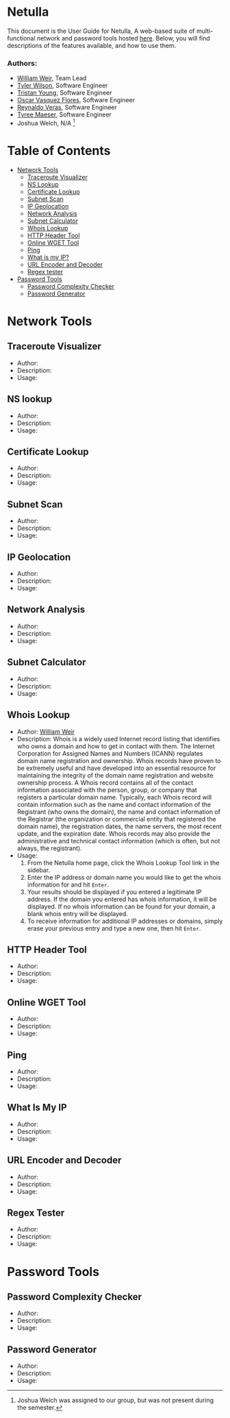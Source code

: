 # Netulla

This document is the User Guide for Netulla, A web-based suite of multi-functional network and password tools hosted [here](https://netulla.streamlit.app/). Below, you will find descriptions of the features available, and how to use them.

### Authors:

- [William Weir](https://github.com/TheSirLancelot), Team Lead
- [Tyler Wilson](https://github.com/nevermore23274), Software Engineer
- [Tristan Young](https://github.com/tyoung-99), Software Engineer
- [Oscar Vasquez Flores](https://github.com/oavf15), Software Engineer
- [Reynaldo Veras](https://github.com/Rey41888), Software Engineer
- [Tyree Maeser](https://github.com/Tymaze3), Software Engineer
- Joshua Welch, N/A [^1]

[^1]: Joshua Welch was assigned to our group, but was not present during the semester.

# Table of Contents

- [Network Tools](#network-tools)
  - [Traceroute Visualizer](#traceroute-visualizer)
  - [NS Lookup](#ns-lookup)
  - [Certificate Lookup](#certificate-lookup)
  - [Subnet Scan](#subnet-scan)
  - [IP Geolocation](#ip-geolocation)
  - [Network Analysis](#network-analysis)
  - [Subnet Calculator](#subnet-calculator)
  - [Whois Lookup](#whois-lookup)
  - [HTTP Header Tool](#http-header-tool)
  - [Online WGET Tool](#online-wget-tool)
  - [Ping](#ping)
  - [What is my IP?](#what-is-my-ip)
  - [URL Encoder and Decoder](#url-encoder-and-decoder)
  - [Regex tester](#regex-tester)
- [Password Tools](#password-tools)
  - [Password Complexity Checker](#password-complexity-checker)
  - [Password Generator](#password-generator)

# Network Tools

## Traceroute Visualizer

- Author:
- Description:
- Usage:

## NS lookup

- Author:
- Description:
- Usage:

## Certificate Lookup

- Author:
- Description:
- Usage:

## Subnet Scan

- Author:
- Description:
- Usage:

## IP Geolocation

- Author:
- Description:
- Usage:

## Network Analysis

- Author:
- Description:
- Usage:

## Subnet Calculator

- Author:
- Description:
- Usage:

## Whois Lookup

- Author: [William Weir](https://github.com/TheSirLancelot)
- Description: Whois is a widely used Internet record listing that identifies who owns a domain and how to get in contact with them. The Internet Corporation for Assigned Names and Numbers (ICANN) regulates domain name registration and ownership. Whois records have proven to be extremely useful and have developed into an essential resource for maintaining the integrity of the domain name registration and website ownership process. A Whois record contains all of the contact information associated with the person, group, or company that registers a particular domain name. Typically, each Whois record will contain information such as the name and contact information of the Registrant (who owns the domain), the name and contact information of the Registrar (the organization or commercial entity that registered the domain name), the registration dates, the name servers, the most recent update, and the expiration date. Whois records may also provide the administrative and technical contact information (which is often, but not always, the registrant).
- Usage:
  1. From the Netulla home page, click the Whois Lookup Tool link in the sidebar.
  2. Enter the IP address or domain name you would like to get the whois information for and hit `Enter`.
  3. Your results should be displayed if you entered a legitimate IP address. If the domain you entered has whois information, it will be displayed. If no whois information can be found for your domain, a blank whois entry will be displayed.
  4. To receive information for additional IP addresses or domains, simply erase your previous entry and type a new one, then hit `Enter`.

## HTTP Header Tool

- Author:
- Description:
- Usage:

## Online WGET Tool

- Author:
- Description:
- Usage:

## Ping

- Author:
- Description:
- Usage:

## What Is My IP

- Author:
- Description:
- Usage:

## URL Encoder and Decoder

- Author:
- Description:
- Usage:

## Regex Tester

- Author:
- Description:
- Usage:

# Password Tools

## Password Complexity Checker

- Author:
- Description:
- Usage:

## Password Generator

- Author:
- Description:
- Usage:
